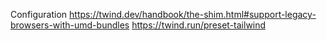 Configuration
https://twind.dev/handbook/the-shim.html#support-legacy-browsers-with-umd-bundles
https://twind.run/preset-tailwind